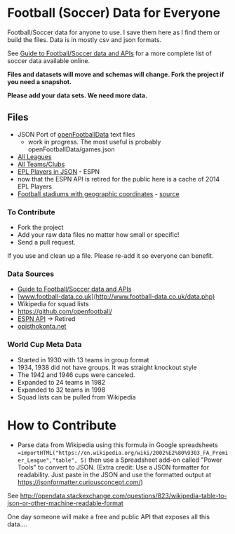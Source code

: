 Football (Soccer) Data for Everyone
============

Football/Soccer data for anyone to use. I save them here as I find them or build the files. Data is in mostly csv and json formats.

See [Guide to Football/Soccer data and APIs](http://www.jokecamp.com/blog/guide-to-football-and-soccer-data-and-apis/) for a more complete list of soccer data available online.

**Files and datasets will move and schemas will change. Fork the project if you need a snapshot.**

**Please add your data sets. We need more data.**

## Files

- JSON Port of [openFootballData](https://github.com/jokecamp/FootballData/tree/master/openFootballData) text files
  - work in progress. The most useful is probably openFootballData/games.json
- [All Leagues](https://github.com/jokecamp/FootballData/blob/master/Leagues.csv)
- [All Teams/Clubs](https://github.com/jokecamp/FootballData/blob/master/Teams.csv)
- [EPL Players in JSON](https://github.com/jokecamp/FootballData/tree/master/espn) - ESPN
 - now that the ESPN API is retired for the public here is a cache of 2014 EPL Players
- [Football stadiums with geographic coordinates](https://github.com/jokecamp/FootballData/blob/master/stadiums-with-GPS-coordinates.csv) -  [source](http://opisthokonta.net/?p=619)

### To Contribute

- Fork the project
- Add your raw data files no matter how small or specific!
- Send a pull request.

If you use and clean up a file. Please re-add it so everyone can benefit.

### Data Sources

- [Guide to Football/Soccer data and APIs](http://www.jokecamp.com/blog/guide-to-football-and-soccer-data-and-apis/)
- [www.football-data.co.uk](http://www.football-data.co.uk/data.php)
- Wikipedia for squad lists
- <https://github.com/openfootball/>
- [ESPN API](http://developer.espn.com/blog/read/publicretirement) -> Retired
- [opisthokonta.net](http://opisthokonta.net/?cat=34)

### World Cup Meta Data
 - Started in 1930 with 13 teams in group format
 - 1934, 1938 did not have groups. It was straight knockout style
 - The 1942 and 1946 cups were canceled.
 - Expanded to 24 teams in 1982
 - Expanded to 32 teams in 1998
 - Squad lists can be pulled from Wikipedia

 # How to Contribute

 - Parse data from Wikipedia using this formula in Google spreadsheets `=importHTML("https://en.wikipedia.org/wiki/2002%E2%80%9303_FA_Premier_League","table", 5)` then use a Spreadsheet add-on called "Power Tools" to convert to JSON. (Extra credit: Use a JSON formatter for readability. Just paste in the JSON and use the formatted output at https://jsonformatter.curiousconcept.com/)

See http://opendata.stackexchange.com/questions/823/wikipedia-table-to-json-or-other-machine-readable-format

One day someone will make a free and public API that exposes all this data....
